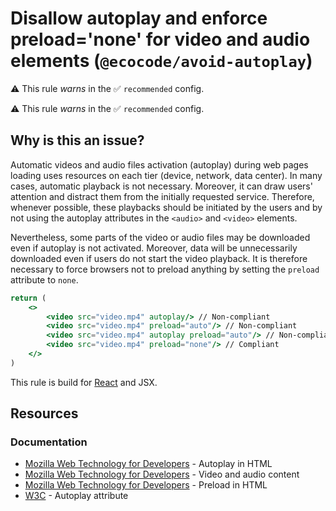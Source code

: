 # Disallow autoplay and enforce preload='none' for video and audio elements (`@ecocode/avoid-autoplay`)

⚠️ This rule _warns_ in the ✅ `recommended` config.

<!-- end auto-generated rule header -->

⚠️ This rule _warns_ in the ✅ `recommended` config.

<!-- end auto-generated rule header -->

## Why is this an issue?

Automatic videos and audio files activation (autoplay) during web pages loading uses resources on each tier (device,
network, data center). In many cases, automatic playback is not necessary. Moreover, it can draw users' attention and
distract them from the initially requested service. Therefore, whenever possible, these playbacks should be initiated by
the users and by not using the autoplay attributes in the `<audio>` and `<video>` elements.

Nevertheless, some parts of the video or audio files may be downloaded even if autoplay is not activated. Moreover, data
will be unnecessarily downloaded even if users do not start the video playback. It is therefore necessary to force
browsers not to preload anything by setting the `preload` attribute to `none`.

```jsx
return (
    <>
        <video src="video.mp4" autoplay/> // Non-compliant
        <video src="video.mp4" preload="auto"/> // Non-compliant
        <video src="video.mp4" autoplay preload="auto"/> // Non-compliant
        <video src="video.mp4" preload="none"/> // Compliant
    </>
)
```

This rule is build for [React](https://react.dev/) and JSX.

## Resources

### Documentation

- [Mozilla Web Technology for Developers](https://developer.mozilla.org/en-US/docs/Web/API/HTMLMediaElement/autoplay) -
  Autoplay in HTML
- [Mozilla Web Technology for Developers](https://developer.mozilla.org/en-US/docs/Web/HTML/Element/video) - Video and
  audio content
- [Mozilla Web Technology for Developers](https://developer.mozilla.org/en-US/docs/Web/HTML/Element/video#attr-preload) -
  Preload in HTML
- [W3C](https://w3c.github.io/sustyweb/star.html#UX16-1) - Autoplay attribute


